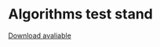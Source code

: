 # Algorithms test stand
[Download avaliable](https://github.com/Pain-Excalibur/AlgorithmLab2/releases/tag/Release)
